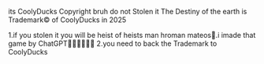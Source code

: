 its CoolyDucks Copyright bruh do not Stolen it 
The Destiny of the earth is Trademark© of CoolyDucks in 2025

1.if you stolen it you will be heist of heists man
hroman mateos🤣.i imade that game by ChatGPT🤣🤣🤣🤣🤣🤣
2.you need to back the Trademark to CoolyDucks 
